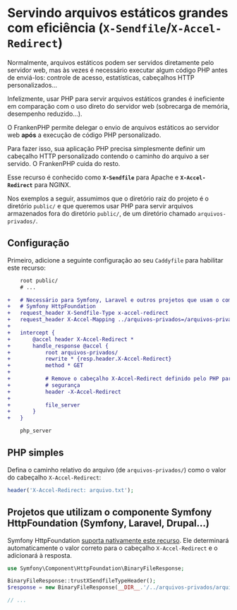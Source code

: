 <!--
[//]: # Copyright (c) 2022-present Kévin Dunglas.

[//]: # Documentation licensed under the MIT License.
[//]: # The original work was translated from English into Brazilian Portuguese.
[//]: # https://github.com/php/frankenphp/blob/main/LICENSE

source_url: https://github.com/php/frankenphp/blob/main/docs/x-sendfile.md
revision: 5e1ad5d7976aaf15e35c903034f33bcec250961d
status: review
-->

# Servindo arquivos estáticos grandes com eficiência (`X-Sendfile`/`X-Accel-Redirect`)

Normalmente, arquivos estáticos podem ser servidos diretamente pelo servidor
web, mas às vezes é necessário executar algum código PHP antes de enviá-los:
controle de acesso, estatísticas, cabeçalhos HTTP personalizados...

Infelizmente, usar PHP para servir arquivos estáticos grandes é ineficiente em
comparação com o uso direto do servidor web (sobrecarga de memória, desempenho
reduzido...).

O FrankenPHP permite delegar o envio de arquivos estáticos ao servidor web
**após** a execução de código PHP personalizado.

Para fazer isso, sua aplicação PHP precisa simplesmente definir um cabeçalho
HTTP personalizado contendo o caminho do arquivo a ser servido.
O FrankenPHP cuida do resto.

Esse recurso é conhecido como **`X-Sendfile`** para Apache e
**`X-Accel-Redirect`** para NGINX.

Nos exemplos a seguir, assumimos que o diretório raiz do projeto é o diretório
`public/` e que queremos usar PHP para servir arquivos armazenados fora do
diretório `public/`, de um diretório chamado `arquivos-privados/`.

## Configuração

Primeiro, adicione a seguinte configuração ao seu `Caddyfile` para habilitar
este recurso:

```patch
	root public/
	# ...

+	# Necessário para Symfony, Laravel e outros projetos que usam o componente
+	# Symfony HttpFoundation
+	request_header X-Sendfile-Type x-accel-redirect
+	request_header X-Accel-Mapping ../arquivos-privados=/arquivos-privados
+
+	intercept {
+		@accel header X-Accel-Redirect *
+		handle_response @accel {
+			root arquivos-privados/
+			rewrite * {resp.header.X-Accel-Redirect}
+			method * GET
+
+			# Remove o cabeçalho X-Accel-Redirect definido pelo PHP para maior
+			# segurança
+			header -X-Accel-Redirect
+
+			file_server
+		}
+	}

	php_server
```

## PHP simples

Defina o caminho relativo do arquivo (de `arquivos-privados/`) como o valor do
cabeçalho `X-Accel-Redirect`:

```php
header('X-Accel-Redirect: arquivo.txt');
```

## Projetos que utilizam o componente Symfony HttpFoundation (Symfony, Laravel, Drupal...)

Symfony HttpFoundation
[suporta nativamente este recurso](https://symfony.com/doc/current/components/http_foundation.html#serving-files).
Ele determinará automaticamente o valor correto para o cabeçalho
`X-Accel-Redirect` e o adicionará à resposta.

```php
use Symfony\Component\HttpFoundation\BinaryFileResponse;

BinaryFileResponse::trustXSendfileTypeHeader();
$response = new BinaryFileResponse(__DIR__.'/../arquivos-privados/arquivo.txt');

// ...
```
